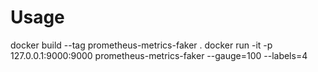# Usage

docker build --tag prometheus-metrics-faker .
docker run -it -p 127.0.0.1:9000:9000 prometheus-metrics-faker --gauge=100 --labels=4
